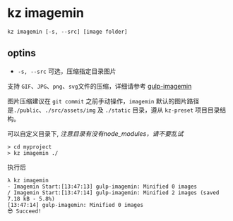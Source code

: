 # kz imagemin

```
kz imagemin [-s, --src] [image folder]
```

## optins

* `-s, --src` 可选，压缩指定目录图片

支持 `GIF`、`JPG`、`png`、`svg`文件的压缩，详细请参考 [gulp-imagemin](https://github.com/sindresorhus/gulp-imagemin)

图片压缩建议在 `git commit` 之前手动操作，`imagemin` 默认的图片路径是`./public`、`./src/assets/img` 及 `./static` 目录，遵从 `kz-preset` 项目目录结构。

可以自定义目录下, *注意目录有没有node_modules，请不要乱试*

```
> cd myproject
> kz imagemin ./
```

执行后

```
λ kz imagemin
- Imagemin Start:[13:47:13] gulp-imagemin: Minified 0 images
/ Imagemin Start:[13:47:14] gulp-imagemin: Minified 2 images (saved 7.18 kB - 5.8%)
[13:47:14] gulp-imagemin: Minified 0 images
😎 Succeed!
```
